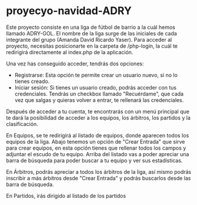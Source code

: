 # proyecyo-navidad-ADRY

Este proyecto consiste en una liga de fútbol de barrio a la cuál hemos llamado ADRY-GOL. El nombre de la liga surge de las iniciales de cada integrante del grupo (Amanda David Ricardo Yaser). Para acceder al proyecto, necesitas posicionarte en la carpeta de /php-login, la cuál te redirigirá directamente al index.php de la aplicación.

Una vez has conseguido acceder, tendrás dos opciones:
  - Registrarse: Esta opción te permite crear un usuario nuevo, si no lo tienes creado.
  - Iniciar sesión: Si tienes un usuario creado, podrás acceder con tus credenciales. Tendrás un checkbox llamado "Recuérdame", que     cada vez que salgas y quieras volver a entrar, te rellenará las credenciales.
  
Después de acceder a tu cuenta, te encontrarás con un menú principal que te dará la posibilidad de acceder a los equipos, los         árbitros, los partidos y la clasificación. 

En Equipos, se te redirigirá al listado de equipos, donde aparecen todos los equipos de la liga. Abajo tenemos un opción de "Crear   Entrada" que sirve para crear equipos, en esta opción tienes que rellenar todos los campos y adjuntar el escudo de tu equipo.         Arriba del listado vas a poder apreciar una barra de búsqueda para poder buscar a tu equipo y ver sus estadísticas.
  
En Árbitros, podrás apreciar a todos los árbitros de la liga, así mismo podrás inscribir a más árbitros desde "Crear Entrada" y       podrás buscarlos desde las barra de búsqueda.

En Partidos, irás dirigido al listado de los partidos 
